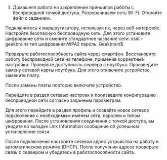 1. Домашняя работа на закрепление принципов работы с беспроводной точкой доступа.
   Разворачиваем сеть Wi-Fi.
   Откройте файл с заданием.

Подключитесь к маршрутизатору, используя пк, через веб-интерфейс.
Настройте безопасную беспроводную сеть.
Для этого установите шифрование сети и смените стандартное название сети.
ssid – geekbrains
тип шифрования:WPA2
пароль: Geekbrain$

Проверьте работоспособность сайта через смартфон.
Восстановите работу беспроводной сети на телефоне, применив корректные настройки.
Проверьте доступность сервера с ноутбука.
Произведите замену сетевой карты ноутбука. Для этого отключите устройство, замените плату.

После замены платы повторно включите устройство.

Перейдите в раздел сетевых настроек и произведите конфигурацию беспроводной сети согласно заданным параметрам.

Для этого перейдите в раздел профиль и создайте новое сетевое подключение с необходимым именем сети, паролем и типом шифрования. После установления соединения с точкой доступа, вы увидите во вкладке Link Information сообщение об успешном установление связи.

После подключения настройте сетевой адрес устройства на работу в автоматическом режиме (DHCP).
После получения адреса проверьте связь с сервером и убедитесь в работоспособности сайта.